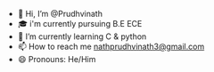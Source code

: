 - 👋 Hi, I’m @Prudhvinath
- 🎓 i'm currently pursuing B.E ECE
- 🌱 I’m currently learning C & python
- 📫 How to reach me nathprudhvinath3@gmail.com
- 😄 Pronouns: He/Him

<!---
PrudhvinathBadugu/PrudhvinathBadugu is a ✨ special ✨ repository because its `README.md` (this file) appears on your GitHub profile.
You can click the Preview link to take a look at your changes.
--->
